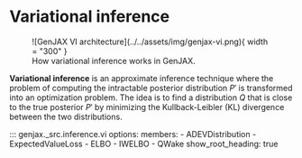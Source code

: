 # Variational inference


<figure markdown="span">
  ![GenJAX VI architecture](../../assets/img/genjax-vi.png){ width = "300" }
  <figcaption>How variational inference works in GenJAX.</figcaption>
</figure>

**Variational inference** is an approximate inference technique where the problem of computing the intractable posterior distribution $P'$ is transformed into an optimization problem. The idea is to find a distribution $Q$ that is close to the true posterior $P'$ by minimizing the Kullback-Leibler (KL) divergence between the two distributions. 

::: genjax._src.inference.vi
    options:
      members:
        - ADEVDistribution
        - ExpectedValueLoss
        - ELBO
        - IWELBO
        - QWake
      show_root_heading: true

